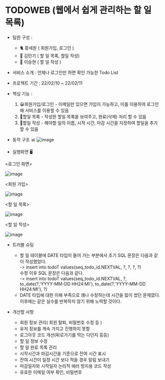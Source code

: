 # TODOWEB (웹에서 쉽게 관리하는 할 일 목록)
* 팀원 구성 : 
  - 🐈 황세원 ( 회원가입, 로그인 )
  - 🐣 김민기 ( 할 일 목록, 할일 작성)
  - 🐹 이승현 ( 할 일 작성 )

* 서비스 소개 : 언제나 로그인만 하면 확인 가능한 Todo List

* 프로젝트 기간 : 22/02/10 ~ 22/02/11

* 핵심 기능 : 
  1. 😀회원가입/로그인 - 이메일만 있으면 가입이 가능하고, 이를 이용하여 로그인 해 서비스를 이용할 수 있음
  2. 🧾할일 목록 - 작성한 할일 목록을 보여주고, 완료(삭제) 처리 할 수 있음
  3. 📝할일 작성 - 해야할 일의 이름, 시작 시간, 마감 시간을 지정하여 할일을 추가 할 수 있음

* 동작 구조 📊
![image](https://user-images.githubusercontent.com/55613591/153544284-d6aafce2-6806-4f8d-b7da-2f01b4568ba5.png)

* 실행화면 🖥

 <로그인 화면>
  
![image](https://user-images.githubusercontent.com/55613591/153544367-88377b68-1d8a-4b6c-a552-cd3830744cbc.png)

 <회원 가입>
 
![image](https://user-images.githubusercontent.com/55613591/153544511-d31cefc2-6d90-4c1d-b1dc-702b6697a469.png)

 <할 일 목록>

![image](https://user-images.githubusercontent.com/55613591/153544561-0915844b-fe01-4ab6-8cc8-1f45f6942c13.png)

 <할 일 작성>
 
![image](https://user-images.githubusercontent.com/55613591/153544581-d1eafb4d-a219-4208-b96f-9fc8f72b45dd.png)

* 트러블 슈팅
  - 할 일 테이블에 DATE 타입이 들어 가는 부분에서 초기 SQL 문장은 다음과 같이 작성했었다. <br>
      -> insert into  todoT values(seq_todo_id.NEXTVAL, ?, ?, ?, ?) <br>
        수정 이후 SQL 문장은 다음과 같다. <br>
      -> insert into  todoT values(seq_todo_id.NEXTVAL, ?, to_date(?,'YYYY-MM-DD HH24:MI'), to_date(?,'YYYY-MM-DD HH24:MI'), ?) <br>
  - DATE 타입에 대한 이해 부족으로 꽤나 수정하는데 시간을 많이 썼던 문제였다. <br> 이후에는 같은 실수를 반복하지 않기 위해 노력할 것이다.

* 개선할 사항
  - 회원 정보 관리( 회원 탈퇴, 비밀번호 수정 등 )
  - 유저 정보를 계속 가지고 진행하지 못함
  - 로그아웃 코드 개선(뒤로가기를 막는 다던지 등등)
  - 할 일 정보 수정
  - 할 일 완료 목록 관리
  - 시작시간과 마감시간을 기준으로 잔여 시간 표시
  - 잔여 시간이 일정 시간 보다 적을 경우 알림 보내기
  - 마감일자와 시작일자 논리적 에러 방지용 코드 작성
  - 유효한 이메일 여부 확인, 비밀번호 
